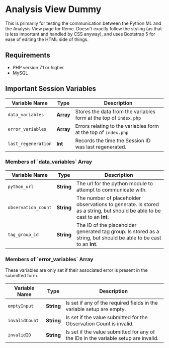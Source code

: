 <h1>Analysis View Dummy</h1>  
This is primarily for testing the communication between the Python ML and the Analysis View page for Reme. Doesn't exactly follow the styling (as that is less important and handled by CSS anyway), and uses Bootstrap 5 for ease of editing the HTML side of things.  

<h2>Requirements</h2>

- PHP version 7.1 or higher
- MySQL

<h2>Important Session Variables</h2>

| Variable Name       | Type      | Description                                                       |
|---------------------|-----------|-------------------------------------------------------------------|
| `data_variables`    | **Array** | Stores the data from the variables form at the top of `index.php` |
| `error_variables`   | **Array** | Errors relating to the variables form at the top of `index.php`   |
| `last_regeneration` | **Int**   | Records the time the Session ID was last regenerated.             |

<h3>Members of `data_variables` Array</h3>

| Variable Name       | Type       | Description                                                                                                             |
|---------------------|------------|-------------------------------------------------------------------------------------------------------------------------|
| `python_url`        | **String** | The url for the python module to attempt to communicate with.                                                           |
| `observation_count` | **String** | The number of placeholder observations to generate. Is stored as a string, but should be able to be cast to an **Int**. |
| `tag_group_id`      | **String** | The ID of the placeholder generated tag group. Is stored as a string, but should be able to be cast to an **Int**.      |

<h3>Members of `error_variables` Array</h3>
These variables are only set if their associated error is present in the submitted form.

| Variable Name  | Type       | Description                                                                         |
|----------------|------------|-------------------------------------------------------------------------------------|
| `emptyInput`   | **String** | Is set if any of the required fields in the variable setup are empty.               |
| `invalidCount` | **String** | Is set if the value submitted for the Observation Count is invalid.                 |
| `invalidID`    | **String** | Is set if the value submitted for any of the IDs in the variable setup are invalid. | 
